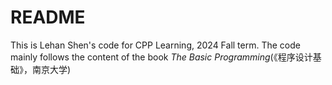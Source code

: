 # README
This is Lehan Shen's code for CPP Learning, 2024 Fall term.
The code mainly follows the content of the book _The Basic Programming_(《程序设计基础》，南京大学)
